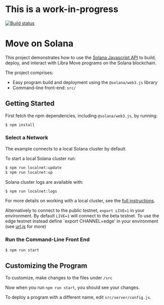 # This is a work-in-progress

[![Build status][travis-image]][travis-url]

[travis-image]: https://api.travis-ci.org/solana-labs/example-move.svg?branch=master
[travis-url]: https://travis-ci.org/solana-labs/example-move

# Move on Solana

This project demonstrates how to use the [Solana Javascript API](https://github.com/solana-labs/solana-web3.js)
to build, deploy, and interact with Libra Move programs on the Solana blockchain.

The project comprises:

* Easy program build and deployment using the `@solana/web3.js` library
* Command-line front-end: `src/`

## Getting Started

First fetch the npm dependencies, including `@solana/web3.js`, by running:
```sh
$ npm install
```

### Select a Network
The example connects to a local Solana cluster by default.

To start a local Solana cluster run:
```bash
$ npm run localnet:update
$ npm run localnet:up
```

Solana cluster logs are available with:
```bash
$ npm run localnet:logs
```

For more details on working with a local cluster, see the [full instructions](https://github.com/solana-labs/solana-web3.js#local-network).

Alternatively to connect to the public testnet, `export LIVE=1` in your
environment.  By default `LIVE=1` will connect to the
beta testnet.  To use the edge testnet instead define `export CHANNEL=edge' in
your environment (see [url.js](https://github.com/solana-labs/solana/tree/master/urj.js) for more)

### Run the Command-Line Front End

```sh
$ npm run start
```

## Customizing the Program
To customize, make changes to the files under `/src`

Now when you run `npm run start`, you should see your changes.

To deploy a program with a different name, edit `src/server/config.js`.
